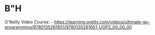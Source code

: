 # B"H



O'Reilly Video Course:
    - https://learning.oreilly.com/videos/ultimate-go-programming/9780135261651/9780135261651-UGP2_00_00_00

    